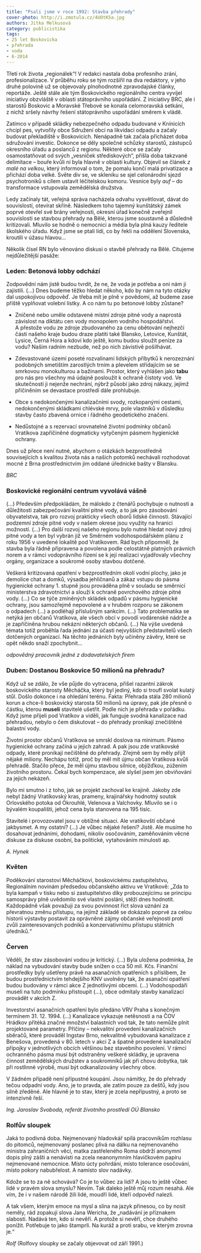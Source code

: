 ```yaml
---
title: "Psali jsme v roce 1992: Stavba přehrady"
cover-photo: http://i.zmotula.cz/4UOtK5a.jpg
authors: Jitka Melkusová
category: publicistika
tags:
- 25 let Boskovicka
- přehrada
- voda
- 6-2014
---
```


Třetí rok života „regionálek“! V redakci nastala doba profesního zrání, profesionalizace. V průběhu roku se tým rozšířil na dva redaktory, v jeho druhé polovině už se objevovaly plnohodnotné zpravodajské články, reportáže. Ještě stále ale tým Boskovického regionálního centra vyvíjel iniciativy obzvláště v oblasti státoprávního uspořádání. Z iniciativy BRC, ale i starostů Boskovic a Moravské Třebové se konala celomoravská setkání, z nichž sršely návrhy řešení státoprávního uspořádání směrem k vládě.

Zatímco v případě skládky nebezpečného odpadu budované v Knínicích chcípl pes, vytvořily obce Sdružení obcí na likvidaci odpadu a začaly budovat překladiště v Boskovicích. Nenápadně tak začala přicházet doba sdružování investic. Dokonce se děly společné schůzky starostů, zástupců okresního úřadu a poslanců z regionu. Některé obce se začaly osamostatňovat od svých „vesniček střediskových“, přišla doba takzvané delimitace – bouře kvůli ní byla hlavně v oblasti kultury. Objevil se článek *z malé na velkou*, který informoval o tom, že pomalu končí malá privatizace a přichází doba velké. Světe div se, ve skleníku se sjel celonárodní sjezd psychotroniků s cílem ustavit léčitelskou komoru. Vesnice byly *auf* – do transformace vstupovala zemědělská družstva.

Ledy začínaly tát, veřejná správa nacházela odvahu vysvětlovat, dávat do souvislostí, otevírat skříně. Následkem toho tajemný kunštátský zámek poprvé otevřel své brány veřejnosti, okresní úřad konečně zveřejnil souvislosti se stavbou přehrady na Bělé, kterou jsme soustavně a důsledně kritizovali. Mluvilo se hodně o nemocnici a média byla plná kauzy ředitele školského úřadu.
Když jsme se ptali lidí, co by řekli na oddělení Slovenska, kroutili v úžasu hlavou…

Několik čísel RN bylo věnováno diskusi o stavbě přehrady na Bělé. Citujeme nejdůležitější pasáže:

### Leden: Betonová lobby odchází

Zodpovědní nám jistě budou tvrdit, že ne, že voda je potřeba a oni nám ji zajistili. (…) Dnes budeme těžko hledat někoho, kdo by nám na tyto otázky dal uspokojivou odpověď. Je třeba mít je plně v povědomí, až budeme zase příště vyplňovat volební lístky.
A co nám tu po betonové lobby zůstane?

- Zničené nebo uměle odstavené místní zdroje pitné vody a naprostá závislost na diktátu cen vody monopolem vodního hospodářství. A přestože vodu ze zdroje zbudovaného za cenu obětování nejhezčí části našeho kraje budou draze platiti také Blansko, Letovice, Kunštát, Lysice, Černá Hora a kdoví kdo ještě, komu budou sloužit peníze za vodu? Našim radním nezbude, než po nich závistivě pošilhávat.

- Zdevastované území poseté rozvalinami lidských příbytků k nerozeznání podobných smetištím zarostlých trním a plevelem střídajícím se se smrkovou monokulturou a bažinami. Prostor, který vyhlášen jako **tabu** pro nás pro všechny má údajně posloužit k ochraně čistoty vod. Ve skutečnosti ji nejenže nechrání, nýbrž působí jako zdroj nákazy, jejímž přičiněním se devastace prostředí dále prohlubuje.

- Obce s nedokončenými kanalizačními svody, rozkopanými cestami, nedokončenými skládkami chlévské mrvy, pole vlastníků v důsledku stavby často zbavená ornice i řádného geodetického značení.

- Nedůstojné a s rezervací srovnatelné životní podmínky občanů Vratíkova zapříčiněné dogmaticky vytyčeným pásmem hygienické ochrany.

Dnes už přece není nutné, abychom o otázkách bezprostředně souvisejících s kvalitou života nás a našich potomků nechávali rozhodovat mocné z Brna prostřednictvím jim oddané úřednické bašty v Blansku.

*BRC*

### Boskovické regionální centrum vyvolává vášně

(…) Především předpokládám, že málokdo z čtenářů pochybuje o nutnosti a důležitosti zabezpečování kvalitní pitné vody, a to jak pro zásobování obyvatelstva, tak pro rozvoj prakticky všech oborů lidské činnosti. Stávající podzemní zdroje pitné vody v našem okrese jsou využity na hranici možností. (…) Pro další rozvoj našeho regionu bylo nutné hledat nový zdroj pitné vody a ten byl vybrán již ve Směrném vodohospodářském plánu z roku 1956 v uvedené lokalitě pod Vratíkovem. Rád bych připomněl, že stavba byla řádně připravena a povolena podle celostátně platných právních norem a v rámci vodoprávního řízení se k její realizaci vyjadřovaly všechny orgány, organizace a soukromé osoby stavbou dotčené.

Veškerá kritizovaná opatření v bezprostředním okolí vodní plochy, jako je demolice chat a domků, výsadba jehličnanů a zákaz vstupu do pásma hygienické ochrany 1. stupně jsou prováděna plně v souladu se směrnicí ministerstva zdravotnictví a slouží k ochraně povrchového zdroje pitné vody. (…) Co se týče zmíněných skládek odpadů v pásmu hygienické ochrany, jsou samozřejmě nepovolené a v hrubém rozporu se zákonem o odpadech (…) a podléhají příslušným sankcím. (…) Tato problematika se netýká jen občanů Vratíkova, ale všech obcí v povodí vodárenské nádrže a je zapříčiněna hrubou nekázní některých občanů. (…) Na výše uvedená témata totiž proběhla řada jednání za účasti nejvyšších představitelů všech dotčených organizací. Na těchto jednáních byly učiněny závěry, které se opět někdo snaží zpochybnit…

*odpovědný pracovník jedné z dodavatelských firem*

### Duben: Dostanou Boskovice 50 milionů na přehradu?

Když už se zdálo, že vše půjde do vytracena, přišel razantní zákrok boskovického starosty Měcháčka, který byl jediný, kdo si troufl svolat kulatý stůl. Došlo dokonce i na ohledání terénu.
Fakta: Přehrada stála 280 milionů korun a chce-li boskovický starosta 50 milionů na úpravy, pak jde přesně o částku, kterou **museli** stavitelé ušetřit. Podle nich je přehrada v pořádku.
Když jsme přijeli pod Vratíkov a viděli, jak funguje svodná kanalizace nad přehradou, nebylo o čem diskutovat – do přehrady pronikají znečištěné balastní vody.

Životní prostor občanů Vratíkova se smrskl doslova na minimum. Pásmo hygienické ochrany začíná u jejich zahrad. A pak jsou zde vratíkovské odpady, které pronikají nečištěné do přehrady. Zřejmě sem by měly přijít nějaké miliony. Nechápu totiž, proč by měl mít újmu občan Vratíkova kvůli přehradě. Stačilo přece, že měl újmu stavbou silnice, objížďkou, zúžením životního prostoru. Čekal bych kompenzace, ale slyšel jsem jen obviňování za jejich nekázeň.

Bylo mi smutno i z toho, jak se projekt zachoval ke krajině. Jakoby zde nebyl žádný Vratíkovský kras, prameny, krajinářsky hodnotný soutok Orlovského potoka od Okrouhlé, Velenova a Valchovky. Mluvilo se i o bývalém koupališti, jehož cena byla stanovena na 195 tisíc.

Stavitelé i provozovatel jsou v obtížné situaci. Ale vratíkovští občané jakbysmet. A my ostatní? (…) Je vůbec nějaké řešení? Jistě. Ale musíme ho dosahovat jednáními, dohodami, nikoliv osočováním, zaměňováním věcné diskuse za diskuse osobní, ba politické, vytahováním minulosti ap.

*A. Hynek*

### Květen

Poděkování starostovi Měcháčkovi, boskovickému zastupitelstvu, Regionálním novinám předsedou občanského aktivu ve Vratíkově: „Zda to byla kampaň v tisku nebo si zastupitelstvo díky probouzejícímu se principu samosprávy plně uvědomilo své vlastní poslání, stěží dnes hodnotit. Každopádně však považuji za svou povinnost říct slova uznání za převratnou změnu přístupu, na jejímž základě se dokázalo poprvé za celou historii výstavby postavit za oprávněné zájmy občanské veřejnosti proti zvůli zainteresovaných podniků a konzervativnímu přístupu státních úředníků.“

### Červen

Věděli, že stav zásobování vodou je kritický. (…) Byla uložena podmínka, že náklad na vybudování stavby bude snížen o cca 50 mil. Kčs. Finanční prostředky byly ušetřeny právě na asanačních opatřeních s příslibem, že budou prostřednictvím tehdejšího KNV uvolněny tak, že asanační opatření budou budovány v rámci akce Z jednotlivými obcemi. (…) Vodohospodáři museli na tuto podmínku přistoupit (…), obce odmítaly stavby kanalizací provádět v akcích Z.

Investorství asanačních opatření bylo předáno VRV Praha s konečným termínem 31. 12. 1994. (…) Kanalizace vykazuje netěsnosti a na ČOV Hrádkov přitéká značné množství balastních vod tak, že tato nemůže plnit projektované parametry. Příčiny – nekvalitní provedení kanalizačních sběračů, které prováděl Ingstav Brno, nekvalitně vybudovaná kanalizace z Benešova, provedená v 80. letech v akci Z a špatně provedené kanalizační přípojky v jednotlivých obcích většinou bez stavebního povolení.
V rámci ochranného pásma musí být odstraněny veškeré skládky, je upravena činnost zemědělských družstev a soukromníků jak při chovu dobytka, tak při rostlinné výrobě, musí být odkanalizovány všechny obce.

V žádném případě není přípustné koupání. Jsou námitky, že do přehrady tečou odpadní vody. Ano, je to pravda, ale zatím pouze za dešťů, kdy jsou silně zředěné. Ale hlavně je to stav, který je zcela nepřípustný, a proto se intenzivně řeší.

*Ing. Jaroslav Svoboda, referát životního prostředí OÚ Blansko*

### Rolfův sloupek

Jaká to podivná doba. Nejmenovaný hladovkář spílá pracovníkům rozhlasu do pitomců, nejmenovaný poslanec plivá na dálku na nejmenovaného ministra zahraničních věcí, matka zastřeleného Roma obdrží anonymní dopis plný zášti a nenávisti na zcela neanonymním hlavičkovém papíru nejmenované nemocnice. Místo úcty pohrdání, místo tolerance osočování, místo pokory nabubřelost. A namísto slov nadávky.

Kdože se to za ně schovává? Co je to vůbec za lidi? A jsou to ještě vůbec lidé v pravém slova smyslu? Nevím. Tak daleko ještě můj rozum nesahá. Ale vím, že i v našem národě žili lidé, moudří lidé, kteří odpověď nalezli.

A tak všem, kterým emoce na mysl a slina na jazyk přinesou, co by nosit neměly, rád zopakuji slova Jana Wericha, že „nadávání je příznakem slabosti. Nadává ten, kdo si nevěří. A protože si nevěří, chce druhého ponížit. Potřebuje to jako štamprli. Na kuráž a proti srabu, ve kterým zrovna je.“

*Rolf* (Rolfovy sloupky se začaly objevovat od září 1991.)